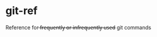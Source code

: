 # git-ref
Reference for  ̶f̶r̶e̶q̶u̶e̶n̶t̶l̶y̶ ̶o̶r̶ ̶i̶n̶f̶r̶e̶q̶u̶e̶n̶t̶l̶y̶ ̶u̶s̶e̶d̶  git commands
